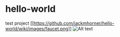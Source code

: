 # hello-world
test project
[[https://github.com/jackmhorner/hello-world/wiki/images/faucet.png]]
![Alt text](/relative/path/to/img.jpg?raw=true "My Image")
